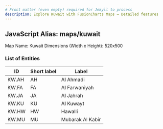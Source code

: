 ```yaml
---
# Front matter (even empty) required for Jekyll to process
description: Explore Kuwait with FusionCharts Maps – Detailed features for seamless integration. Try now & enhance your data visualization today! 
---
```


## JavaScript Alias: maps/kuwait

Map Name: Kuwait
Dimensions (Width x Height): 520x500





### List of Entities

ID | Short label | Label
---|---|---|
KW.AH|AH|Al Ahmadi
KW.FA|FA|Al Farwaniyah
KW.JA|JA|Al Jahrah
KW.KU|KU|Al Kuwayt
KW.HW|HW|Hawalli
KW.MU|MU|Mubarak Al Kabir

